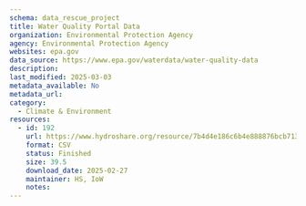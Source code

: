 ```yaml
---
schema: data_rescue_project 
title: Water Quality Portal Data
organization: Environmental Protection Agency
agency: Environmental Protection Agency
websites: epa.gov
data_source: https://www.epa.gov/waterdata/water-quality-data
description: 
last_modified: 2025-03-03
metadata_available: No
metadata_url: 
category:
  - Climate & Environment 
resources:
  - id: 192
    url: https://www.hydroshare.org/resource/7b4d4e186c6b4e888876bcb713b4dff7/
    format: CSV
    status: Finished
    size: 39.5
    download_date: 2025-02-27
    maintainer: HS, IoW
    notes: 
---
```

